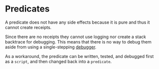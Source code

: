 # Predicates

A predicate does not have any side effects because it is pure and thus it cannot create receipts.

Since there are no receipts they cannot use logging nor create a stack backtrace for debugging. This means that there is no way to debug them aside from using a single-stepping [debugger](https://github.com/FuelLabs/fuel-debugger).

As a workaround, the predicate can be written, tested, and debugged first as a `script`, and then changed back into a `predicate`.
